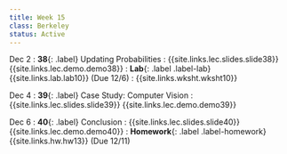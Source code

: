 ```yaml
---
title: Week 15
class: Berkeley
status: Active
---
```


Dec 2
: **38**{: .label} Updating Probabilities
    : {{site.links.lec.slides.slide38}} {{site.links.lec.demo.demo38}}
: **Lab**{: .label .label-lab} {{site.links.lab.lab10}} (Due 12/6)
  : {{site.links.wksht.wksht10}}

Dec 4
: **39**{: .label} Case Study: Computer Vision 
    : {{site.links.lec.slides.slide39}} {{site.links.lec.demo.demo39}}

Dec 6
: **40**{: .label} Conclusion
  : {{site.links.lec.slides.slide40}} {{site.links.lec.demo.demo40}}
: **Homework**{: .label .label-homework} {{site.links.hw.hw13}} (Due 12/11)